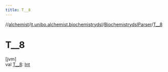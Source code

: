 ```yaml
---
title: T__8
---
```

//[alchemist](../../../index.html)/[it.unibo.alchemist.biochemistrydsl](../index.html)/[BiochemistrydslParser](index.html)/[T__8](-t__8.html)



# T__8



[jvm]\
val [T__8](-t__8.html): [Int](https://kotlinlang.org/api/latest/jvm/stdlib/kotlin/-int/index.html)




